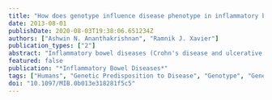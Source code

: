 ```yaml
---
title: "How does genotype influence disease phenotype in inflammatory bowel disease?"
date: 2013-08-01
publishDate: 2020-08-03T19:38:06.651234Z
authors: ["Ashwin N. Ananthakrishnan", "Ramnik J. Xavier"]
publication_types: ["2"]
abstract: "Inflammatory bowel diseases (Crohn's disease and ulcerative colitis) are chronic immunologically mediated diseases of the gut. Advances in genetics have revolutionized our understanding of the pathogenesis of these conditions with 163 risk loci identified, encompassing a variety of immunologic functions. There is substantial heterogeneity in the natural history of these diseases with respect to disease onset, course, and progression to complications. There are also significant variations in response to therapies and susceptibility to therapy-related and disease-related complications. An important need in the field is to identify predictors of disease course, complications, and likelihood of response and adverse events to allow for targeted therapeutic decision making. The genotype of an individual in constant and non-modifiable, and thus could potentially fulfill the role of important predictors of these outcomes. In this review, we discuss the existing literature on the prediction of various disease phenotypes in Crohn's disease and ulcerative colitis using underlying genotype. We also identify gaps in the literature and suggest future directions for research. There is need for large, multi-institutional, and international collaborative consortia with efficient and detailed cohort accrual, phenotypic definition, genotyping, and dynamic assessments of external (e.g., diet) and internal (microbiome) environment to allow us to progress toward personalized and precision medicine in the management of these complex diseases."
featured: false
publication: "*Inflammatory Bowel Diseases*"
tags: ["Humans", "Genetic Predisposition to Disease", "Genotype", "Genetic Association Studies", "Inflammatory Bowel Diseases", "Phenotype"]
doi: "10.1097/MIB.0b013e318281f5c5"
---
```


